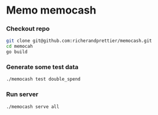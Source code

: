 # Memo memocash

### Checkout repo
```bash
git clone git@github.com:richerandprettier/memocash.git
cd memocah
go build
```

### Generate some test data
```bash
./memocash test double_spend
```

### Run server
```bash
./memocash serve all
```
